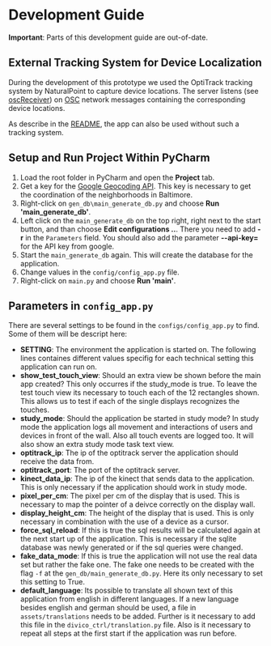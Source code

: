 # Development Guide

**Important**: Parts of this development guide are out-of-date.

## External Tracking System for Device Localization

During the development of this prototype we used the OptiTrack tracking system
by NaturalPoint to capture device locations. The server listens
(see [oscReceiver](server/utility/oscReceiver.ts)) on [OSC](http://opensoundcontrol.org/) network
messages containing the corresponding device locations.

As describe in the [README](README.md), the app can also be used without such a tracking
system.

## Setup and Run Project Within PyCharm

1. Load the root folder in PyCharm and open the **Project** tab.
2. Get a key for the [Google Geocoding API](https://developers.google.com/maps/documentation/geocoding/start). This key
is necessary to get the coordination of the neighborhoods in Baltimore.
2. Right-click on `gen_db\main_generate_db.py` and choose **Run 'main_generate_db'**.
3. Left click on the `main_generate_db` on the top right, right next to the start button, and than choose **Edit 
configurations ..**. There you need to add **-r** in the `Parameters` field. You should also add the parameter 
**--api-key=** for the API key from google. 
4. Start the `main_generate_db` again. This will create the database for the application.
5. Change values in the `config/config_app.py` file.
6.  Right-click on `main.py` and choose **Run 'main'**.

## Parameters in `config_app.py`

There are several settings to be found in the `configs/config_app.py` to find. Some of them will be descript here:
+ __SETTING__: The environment the application is started on. The following lines containes different values specifig for each technical setting this application can run on.
+ __show_test_touch_view__: Should an extra view be shown before the main app created? This only occurres if the study_mode is true. To leave the test touch view its necessary to touch each of the 12 rectangles shown. This allows us to test if each of the single displays recognizes the touches.
+ __study_mode__: Should the application be started in study mode? In study mode the application logs all movement and interactions of users and devices in front of the wall. Also all touch events are logged too. It will also show an extra study mode task text view.
+ __optitrack_ip__: The ip of the optitrack server the application should receive the data from.
+ __optitrack_port__: The port of the optitrack server.
+ __kinect_data_ip__: The ip of the kinect that sends data to the application. This is only necessary if the application should work in study mode.
+ __pixel_per_cm__: The pixel per cm of the display that is used. This is necessary to map the pointer of a deivce correctly on the display wall.
+ __display_height_cm__: The height of the display that is used. This is only necessary in combination with the use of a device as a cursor.
+ __force_sql_reload__: If this is true the sql results will be calculated again at the next start up of the application. This is necessary if the sqlite database was newly generated or if the sql queries were changed.
+ __fake_data_mode__: If this is true the application will not use the real data set but rather the fake one. The fake one needs to be created with the flag `-f` at the `gen_db/main_generate_db.py`. Here its only necessary to set this setting to True.
+ __default_language__: Its possible to translate all shown text of this application from english in different languages. If a new language besides english and german should be used, a file in `assets/translations` needs to be added. Further is it necessary to add this file in the 
`divico_ctrl/translation.py` file. Also is it necessary to repeat all steps at the first start if the application was run before.